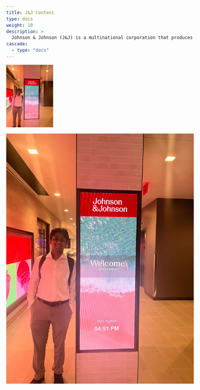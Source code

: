 ```yaml
---
title: J&J Content
type: docs
weight: 10
description: >
  Johnson & Johnson (J&J) is a multinational corporation that produces medical devices and pharmaceuticals, and owns many consumer brands. Here are some of my experiences with the company.
cascade:
  - type: "docs"
---
```


<img src="/images/J&J-Picture.png" alt="Alt text" style="width:25%;"/>


![J&J Picture](/images/J&J-Picture.png)